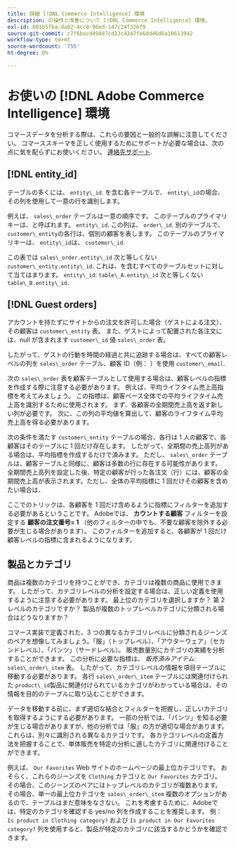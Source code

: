 ```yaml
---
title: 詳細 [!DNL Commerce Intelligence] 環境
description: の操作と改善について [!DNL Commerce Intelligence] 環境。
exl-id: 601b5fba-da02-4cc8-96ed-147c24f326f9
source-git-commit: c7f6bacd49487cd13c4347fe6dd46d6a10613942
workflow-type: tm+mt
source-wordcount: '755'
ht-degree: 0%

---
```


# お使いの [!DNL Adobe Commerce Intelligence] 環境

コマースデータを分析する際は、これらの要因と一般的な誤解に注意してください。 コマーススキーマを正しく使用するためにサポートが必要な場合は、次の点に気を配らずにお使いください。 [連絡先サポート](https://experienceleague.adobe.com/docs/commerce-knowledge-base/kb/troubleshooting/miscellaneous/mbi-service-policies.html).

## [!DNL entity\_id]

テーブルの多くには、 `entity\_id`. を含む各テーブルで、 `entity\_id`の場合、その列を使用して一意の行を識別します。

例えば、 `sales\_order` テーブルは一意の順序です。 このテーブルのプライマリキーは、と呼ばれます。 `entity\_id`. この列は、 `order\_id`. 別のテーブルで、 `customer\_entity`の各行は、個別の顧客を表します。 このテーブルのプライマリキーは、 `entity\_id`は、 `customer\_id`.

この表では `sales\_order.entity\_id` 次と等しくない `customer\_entity.entity\_id`. これは、を含むすべてのテーブルセットに対して当てはまります。 `entity\_id`: `table\_A.entity\_id` 次と等しくない `table\_B.entity\_id`.

## [!DNL Guest orders]

アカウントを持たずにサイトからの注文を許可した場合（ゲストによる注文）、その顧客は `customer\_entity` 表。 また、ゲストによって配置された各注文には、null が含まれます `customer\_id` 値 `sales\_order` 表。

したがって、ゲストの行動を時間の経過と共に追跡する場合は、すべての顧客レベルの列を `sales\_order` テーブル、顧客 ID（例： ）を使用 `customer\_email`.

次の `sales\_order` 表を顧客テーブルとして使用する場合は、顧客レベルの指標を作成する際に注意する必要があります。 例えば、平均ライフタイム売上高指標を考えてみましょう。 この指標は、顧客ベース全体での平均ライフタイム売上高を識別するために使用されます。 まず、各顧客の全期間売上高を返す新しい列が必要です。 次に、この列の平均値を算出して、顧客のライフタイム平均売上高を得る必要があります。

次の条件を満たす `customer\_entity` テーブルの場合、各行は 1 人の顧客で、各顧客はそのテーブルに 1 回だけ存在します。 したがって、全期間の売上高列がある場合は、平均指標を作成するだけで済みます。 ただし、 `sales\_order` テーブルは、顧客テーブルと同様に、顧客は多数の行に存在する可能性があります。 全期間売上高列を設定した後、特定の顧客が行った各注文（行）には、顧客の全期間売上高が表示されます。ただし、全体の平均指標に 1 回だけその顧客を含めたい場合は、

ここでのトリックは、各顧客を 1 回だけ含めるように指標にフィルターを追加する必要があるということです。 Adobeでは、 **カウントする顧客** フィルターを設定する **顧客の注文番号= 1** （他のフィルターの中でも、不要な顧客を除外する必要が生じる場合があります）。 このフィルターを追加すると、各顧客が 1 回だけ顧客レベルの指標に含まれるようになります。

## 製品とカテゴリ

商品は複数のカテゴリを持つことができ、カテゴリは複数の商品に使用できます。 したがって、カテゴリレベルの分析を設定する場合は、正しい定義を使用するように注意する必要があります。 最上位のカテゴリを選択しますか？ 第 2 レベルのカテゴリですか？ 製品が複数のトップレベルカテゴリに分類される場合はどうなりますか？

コマース実装で定義された、3 つの異なるカテゴリレベルに分類されるジーンズのペアを想像してみましょう。「服」（トップレベル）、「アウターウェア」（セカンドレベル）、「パンツ」（サードレベル）。 販売数量別にカテゴリの実績を分析することができます。 この分析に必要な指標は、 _販売済みアイテム_: `sales\_order\_item` 表。 したがって、カテゴリレベルの情報を項目テーブルに移動する必要があります。 各行 `sales\_order\_item` テーブルには関連付けられた `product\_id`製品に関連付けられているカテゴリがわかっている場合は、その情報を目的のテーブルに取り込むことができます。

データを移動する前に、まず適切な結合とフィルターを把握し、正しいカテゴリを取得するようにする必要があります。 一部の分析では、「パンツ」を知る必要が生じる場合がありますが、他の分析では「服」の方が適切な場合があります。 これらは、別々に識別される異なるカテゴリです。 各カテゴリレベルの定義方法を把握することで、単体販売を特定の分析に適したカテゴリに関連付けることができます。

例えば、 `Our Favorites` Web サイトのホームページの最上位カテゴリです。 おそらく、これらのジーンズを `Clothing` カテゴリと `Our Favorites` カテゴリ。 その場合、このジーンズのペアにはトップレベルのカテゴリが複数あります。 その場合、単一の最上位カテゴリを `sales\_order\_item` 複数のオプションがあるので、テーブルはまだ意味をなさない。 これを考慮するために、Adobeでは、特定のカテゴリを確認する yes/no 列を作成することを推奨します。 例： `Is product in Clothing category?` および `Is product in Our Favorites category?` 列を使用すると、製品が特定のカテゴリに該当するかどうかを確認できます。
